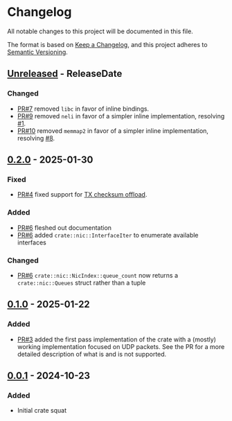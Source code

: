 <!-- markdownlint-disable blanks-around-headings blanks-around-lists no-duplicate-heading -->

# Changelog
All notable changes to this project will be documented in this file.

The format is based on [Keep a Changelog](https://keepachangelog.com/en/1.0.0/),
and this project adheres to [Semantic Versioning](https://semver.org/spec/v2.0.0.html).

<!-- next-header -->
## [Unreleased] - ReleaseDate
### Changed
- [PR#7](https://github.com/Jake-Shadle/xdp/pull/7) removed `libc` in favor of inline bindings.
- [PR#9](https://github.com/Jake-Shadle/xdp/pull/9) removed `neli` in favor of a simpler inline implementation, resolving [#1](https://github.com/Jake-Shadle/xdp/issues/1).
- [PR#10](https://github.com/Jake-Shadle/xdp/pull/10) removed `memmap2` in favor of a simpler inline implementation, resolving [#8](https://github.com/Jake-Shadle/xdp/issues/8).

## [0.2.0] - 2025-01-30
### Fixed
- [PR#4](https://github.com/Jake-Shadle/xdp/pull/4) fixed support for [TX checksum offload](https://docs.kernel.org/networking/xsk-tx-metadata.html).

### Added
- [PR#6](https://github.com/Jake-Shadle/xdp/pull/6) fleshed out documentation
- [PR#6](https://github.com/Jake-Shadle/xdp/pull/6) added `crate::nic::InterfaceIter` to enumerate available interfaces

### Changed
- [PR#6](https://github.com/Jake-Shadle/xdp/pull/6) `crate::nic::NicIndex::queue_count` now returns a `crate::nic::Queues` struct rather than a tuple

## [0.1.0] - 2025-01-22
### Added
- [PR#3](https://github.com/Jake-Shadle/xdp/pull/3) added the first pass implementation of the crate with a (mostly) working implementation focused on UDP packets. See the PR for a more detailed description of what is and is not supported.

## [0.0.1] - 2024-10-23
### Added
- Initial crate squat

<!-- next-url -->
[Unreleased]: https://github.com/Jake-Shadle/xdp/compare/0.2.0...HEAD
[0.2.0]: https://github.com/Jake-Shadle/xdp/compare/0.1.0...0.2.0
[0.1.0]: https://github.com/Jake-Shadle/xdp/compare/0.0.1...0.1.0
[0.0.1]: https://github.com/Jake-Shadle/xdp/releases/tag/0.0.1
